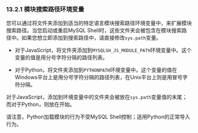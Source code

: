 ### 13.2.1 模块搜索路径环境变量

您可以通过将文件夹添加到适当的特定语言模块搜索路径环境变量中，来扩展模块搜索路径。当您启动或重启MySQL Shell时，这些文件夹会被包含在模块搜索路径中。如果您想立即添加到搜索路径中，请直接修改`sys.path`变量。

- 对于JavaScript，将文件夹添加到`MYSQLSH_JS_MODULE_PATH`环境变量中。这个变量的值是用分号字符分隔的路径列表。

- 对于Python，将文件夹添加到`PYTHONPATH`环境变量中。这个变量的值在Windows平台上是用分号字符分隔的路径列表，在Unix平台上则是用冒号字符分隔。

对于JavaScript，添加到环境变量中的文件夹会被放在`sys.path`变量值的末尾；而对于Python，则放在开始。

请注意，Python加载模块的行为不受MySQL Shell控制；适用Python的正常导入行为。